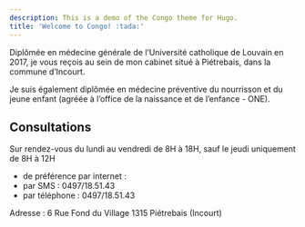 ```yaml
---
description: This is a demo of the Congo theme for Hugo.
title: 'Welcome to Congo! :tada:'
---
```


Diplômée en médecine générale de l’Université catholique de Louvain en 2017, je vous reçois au sein de mon cabinet situé à Piétrebais, dans la commune d’Incourt.

Je suis également diplômée en médecine préventive du nourrisson et du jeune enfant (agréée à l’office de la naissance et de l’enfance - ONE).

## Consultations

Sur rendez-vous du lundi au vendredi de 8H à 18H, sauf le jeudi uniquement de 8H à 12H

- de préférence par internet :
- par SMS : 0497/18.51.43
- par téléphone : 0497/18.51.43

Adresse : 6 Rue Fond du Village 1315 Piétrebais (Incourt)